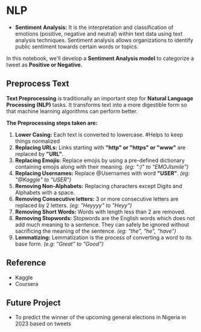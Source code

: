 # NLP

* **Sentiment Analysis:** It is the interpretation and classification of emotions (positive, negative and neutral) within text data using text analysis techniques. Sentiment analysis allows organizations to identify public sentiment towards certain words or topics.

In this notebook, we'll develop a **Sentiment Analysis model** to categorize a tweet as **Positive or Negative.**


## <a name="p3">Preprocess Text</a>
**Text Preprocessing** is traditionally an important step for **Natural Language Processing (NLP)** tasks. It transforms text into a more digestible form so that machine learning algorithms can perform better.

**The Preprocessing steps taken are:**
1. **Lower Casing:** Each text is converted to lowercase. #Helps to keep things normalized
2. **Replacing URLs:** Links starting with **"http" or "https" or "www"** are replaced by **"URL"**.
3. **Replacing Emojis:** Replace emojis by using a pre-defined dictionary containing emojis along with their meaning. *(eg: ":)" to "EMOJIsmile")*
4. **Replacing Usernames:** Replace @Usernames with word **"USER"**. *(eg: "@Kaggle" to "USER")*
5. **Removing Non-Alphabets:** Replacing characters except Digits and Alphabets with a space.
6. **Removing Consecutive letters:** 3 or more consecutive letters are replaced by 2 letters. *(eg: "Heyyyy" to "Heyy")*
7. **Removing Short Words:** Words with length less than 2 are removed.
8. **Removing Stopwords:** Stopwords are the English words which does not add much meaning to a sentence. They can safely be ignored without sacrificing the meaning of the sentence. *(eg: "the", "he", "have")*
9. **Lemmatizing:** Lemmatization is the process of converting a word to its base form. *(e.g: “Great” to “Good”)*


## <a name="p4">Reference</a>

- Kaggle
- Coursera


## <a name="p4">Future Project</a>

- To predict the winner of the upcoming general elections in Nigeria in 2023 based on tweets

